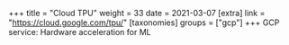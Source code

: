 +++
title = "Cloud TPU"
weight = 33
date = 2021-03-07
[extra]
link = "https://cloud.google.com/tpu/"
[taxonomies]
groups = ["gcp"]
+++
GCP service: Hardware acceleration for ML

